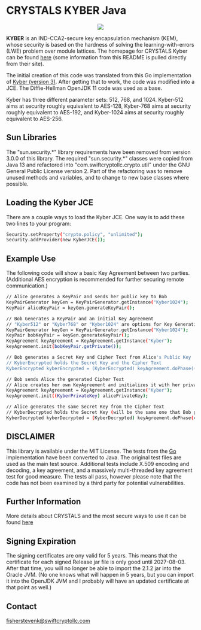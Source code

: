 # CRYSTALS KYBER Java

<p align="center">
  <img src="./kyber.png"/>
</p>

**KYBER** is an IND-CCA2-secure key encapsulation mechanism (KEM), whose security is based on the hardness of solving the learning-with-errors (LWE) problem over module lattices.  The homepage for CRYSTALS Kyber can be found [here](https://pq-crystals.org/kyber/index.shtml) (some information from this README is pulled directly from their site).

The initial creation of this code was translated from this Go implementation of [Kyber (version 3)](https://github.com/symbolicsoft/kyber-k2so).  After getting that to work, the code was modified into a JCE.  The Diffie-Hellman OpenJDK 11 code was used as a base.

Kyber has three different parameter sets: 512, 768, and 1024.  Kyber-512 aims at security roughly equivalent to AES-128, Kyber-768 aims at security roughly equivalent to AES-192, and Kyber-1024 aims at security roughly equivalent to AES-256. 

## Sun Libraries
The "sun.security.\*" library requirements have been removed from version 3.0.0 of this library. The required "sun.security.\*" classes were copied from Java 13 and refactored into "com.swiftcryptollc.crypto.util" under the GNU General Public License version 2. Part of the refactoring was to remove unused methods and variables, and to change to new base classes where possible.

## Loading the Kyber JCE
There are a couple ways to load the Kyber JCE.  One way is to add these two lines to your program:

```bash
Security.setProperty("crypto.policy", "unlimited");
Security.addProvider(new KyberJCE());
```

## Example Use 
The following code will show a basic Key Agreement between two parties.  (Additional AES encryption is recommended for further securing remote communication.)

```bash
// Alice generates a KeyPair and sends her public key to Bob
KeyPairGenerator keyGen = KeyPairGenerator.getInstance("Kyber1024");
KeyPair aliceKeyPair = keyGen.generateKeyPair();
```

```bash
// Bob Generates a KeyPair and an initial Key Agreement
// "Kyber512" or "Kyber768" or "Kyber1024" are options for Key Generation
KeyPairGenerator keyGen = KeyPairGenerator.getInstance("Kyber1024");
KeyPair bobKeyPair = keyGen.generateKeyPair();
KeyAgreement keyAgreement = KeyAgreement.getInstance("Kyber");
keyAgreement.init(bobKeyPair.getPrivate());
```

```bash
// Bob generates a Secret Key and Cipher Text from Alice's Public Key
// KyberEncrypted holds the Secret Key and the Cipher Text
KyberEncrypted kyberEncrypted = (KyberEncrypted) keyAgreement.doPhase((KyberPublicKey) alicePublicKey, true);
```

```bash
// Bob sends Alice the generated Cipher Text 
// Alice creates her own KeyAgreement and initializes it with her private key
KeyAgreement keyAgreement = KeyAgreement.getInstance("Kyber");
keyAgreement.init((KyberPrivateKey) alicePrivateKey);
```

```bash
// Alice generates the same Secret Key from the Cipher Text
// KyberDecrypted holds the Secret Key (will be the same one that Bob generated) and the variant
KyberDecrypted kyberDecrypted = (KyberDecrypted) keyAgreement.doPhase(cipherText, true);
```
   
## DISCLAIMER
This library is available under the MIT License. The tests from the [Go](https://github.com/symbolicsoft/kyber-k2so) implementation have been converted to Java.  The original test files are used as the main test source.  Additional tests include X.509 encoding and decoding, a key agreement, and a massively multi-threaded key agreement test for good measure. The tests all pass, however please note that the code has not been examined by a third party for potential vulnerabilities.

## Further Information
More details about CRYSTALS and the most secure ways to use it can be found [here](https://pq-crystals.org/index.shtml)

## Signing Expiration
The signing certificates are ony valid for 5 years.  This means that the certificate for each signed Release jar file is only good until 2027-08-03.  After that time, you will no longer be able to import the 2.1.2 jar into the Oracle JVM.  (No one knows what will happen in 5 years, but you can import it into the OpenJDK JVM and I probably will have an updated certificate at that point as well.)
 
## Contact
fisherstevenk@swiftcryptollc.com
